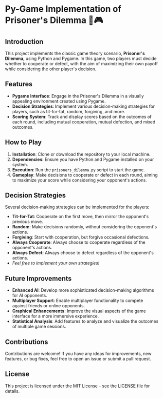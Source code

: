 # Py-Game Implementation of Prisoner's Dilemma 🐍🎮

## Introduction
This project implements the classic game theory scenario, **Prisoner's Dilemma**, using Python and Pygame. In this game, two players must decide whether to cooperate or defect, with the aim of maximizing their own payoff while considering the other player's decision.

## Features
- **Pygame Interface**: Engage in the Prisoner's Dilemma in a visually appealing environment created using Pygame.
- **Decision Strategies**: Implement various decision-making strategies for players, such as tit-for-tat, random, forgiving, and more.
- **Scoring System**: Track and display scores based on the outcomes of each round, including mutual cooperation, mutual defection, and mixed outcomes.

## How to Play
1. **Installation**: Clone or download the repository to your local machine.
2. **Dependencies**: Ensure you have Python and Pygame installed on your system.
3. **Execution**: Run the `prisoners_dilemma.py` script to start the game.
4. **Gameplay**: Make decisions to cooperate or defect in each round, aiming to maximize your score while considering your opponent's actions.

## Decision Strategies
Several decision-making strategies can be implemented for the players:
- **Tit-for-Tat**: Cooperate on the first move, then mirror the opponent's previous move.
- **Random**: Make decisions randomly, without considering the opponent's actions.
- **Forgiving**: Start with cooperation, but forgive occasional defections.
- **Always Cooperate**: Always choose to cooperate regardless of the opponent's actions.
- **Always Defect**: Always choose to defect regardless of the opponent's actions.
- *Feel free to implement your own strategies!*

## Future Improvements
- **Enhanced AI**: Develop more sophisticated decision-making algorithms for AI opponents.
- **Multiplayer Support**: Enable multiplayer functionality to compete against friends or online opponents.
- **Graphical Enhancements**: Improve the visual aspects of the game interface for a more immersive experience.
- **Statistical Analysis**: Add features to analyze and visualize the outcomes of multiple game sessions.

## Contributions
Contributions are welcome! If you have any ideas for improvements, new features, or bug fixes, feel free to open an issue or submit a pull request.

## License
This project is licensed under the MIT License - see the [LICENSE](LICENSE) file for details.